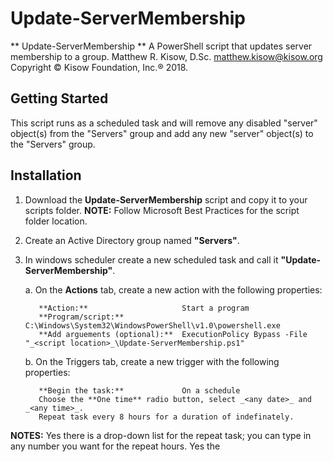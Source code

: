 # Update-ServerMembership
** Update-ServerMembership ** A PowerShell script that updates server membership to a group.
Matthew R. Kisow, D.Sc. <matthew.kisow@kisow.org>  
Copyright &copy; Kisow Foundation, Inc.&reg; 2018.

## Getting Started
This script runs as a scheduled task and will remove any disabled "server" object(s) from the "Servers" group and add any new "server" object(s) to the "Servers" group.

## Installation
1. Download the **Update-ServerMembership** script and copy it to your scripts folder.
   **NOTE:** Follow Microsoft Best Practices for the script folder location.
   
2. Create an Active Directory group named **"Servers"**.

3. In windows scheduler create a new scheduled task and call it **"Update-ServerMembership"**.

   a. On the **Actions** tab, create a new action with the following properties:
   ```shell
      **Action:**                     Start a program
      **Program/script:**             C:\Windows\System32\WindowsPowerShell\v1.0\powershell.exe
      **Add arguements (optional):**  ExecutionPolicy Bypass -File "_<script location>_\Update-ServerMembership.ps1"
   ```
   
   b. On the Triggers tab, create a new trigger with the following properties:
   ```shell
      **Begin the task:**             On a schedule
      Choose the **One time** radio button, select _<any date>_ and _<any time>_.
      Repeat task every 8 hours for a duration of indefinately.
   ```
  
  **NOTES:** Yes there is a drop-down list for the repeat task; you can type in any number you want for the repeat hours.
         Yes the _<script location>_ can be a UNC path.

